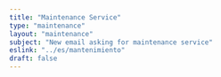 ```yaml
---
title: "Maintenance Service"
type: "maintenance"
layout: "maintenance"
subject: "New email asking for maintenance service"
eslink: "../es/mantenimiento"
draft: false
---
```

